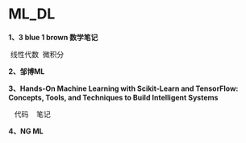 # ML_DL
**1、3 blue 1 brown 数学笔记** 

  线性代数
  微积分  
  
**2、邹博ML**  

**3、Hands-On Machine Learning with Scikit-Learn and TensorFlow: Concepts, Tools, and Techniques to Build Intelligent Systems**  

    代码
    笔记  
    
**4、NG ML**
